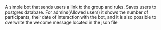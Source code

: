 A simple bot that sends users a link to the group and rules.
Saves users to postgres database.
For admins(Allowed users) it shows the number of participants, their date of interaction with the bot, and it is also possible to overwrite the welcome message located in the json file
